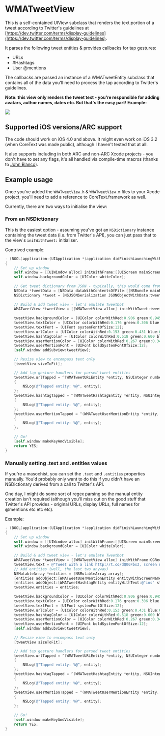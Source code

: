# WMATweetView

This is a self-contained UIView subclass that renders the text portion of a tweet according to Twitter's guidelines at [https://dev.twitter.com/terms/display-guidelines](https://dev.twitter.com/terms/display-guidelines). 

It parses the following tweet entities & provides callbacks for tap gestures:

- URLs
- \#Hashtags
- User @mentions

The callbacks are passed an instance of a WMATweetEntity subclass that contains all of the data you'll need to process the tap according to Twitter's guidelines.

**Note: this view only renders the tweet text - you're responsible for adding avatars, author names, dates etc. But that's the easy part! Example:**

<img src="https://github.com/markbeaton/WMATweetView/raw/master/example.png" />

## Supported iOS versions/ARC support

The code should work on iOS 4.0 and above. It might even work on iOS 3.2 (when CoreText was made public), although I haven't tested that at all.

It also supports including in both ARC and non-ARC Xcode projects - you don't have to set any flags, it's all handled via compile-time macros (thanks to [John Blanco](http://raptureinvenice.com/arc-support-without-branches/)).

## Example usage

Once you've added the <code>WMATweetView.h</code> & <code>WMATweetView.m</code> files to your Xcode project, you'll need to add a reference to CoreText.framework as well.

Currently, there are two ways to initialise the view:

### From an NSDictionary

This is the easiest option - assuming you've got an <code>NSDictionary</code> instance containing the tweet data (i.e. from Twitter's API), you can just pass that to the view's <code>initWithTweet:</code> initialiser.

Contrived example:

```objective-c
- (BOOL)application:(UIApplication *)application didFinishLaunchingWithOptions:(NSDictionary *)launchOptions
{
	// Set up window
	self.window = [[UIWindow alloc] initWithFrame:[[UIScreen mainScreen] bounds]];
	self.window.backgroundColor = [UIColor whiteColor];
	
	// Get tweet dictionary from JSON - typically, this would come from Twitter's API rather than a resource file...
	NSData *tweetData = [NSData dataWithContentsOfFile:[[NSBundle mainBundle] pathForResource:@"tweet" ofType:@"json"]];
	NSDictionary *tweet = [NSJSONSerialization JSONObjectWithData:tweetData options:0 error:NULL];
	
	// Build & add tweet view - let's emulate Tweetbot
	WMATweetView *tweetView = [[WMATweetView alloc] initWithTweet:tweet frame:CGRectMake(10, 30, 300, 300)];
	
	tweetView.backgroundColor = [UIColor colorWithRed:0.906 green:0.945 blue:0.980 alpha:1.];
	tweetView.textColor = [UIColor colorWithRed:0.176 green:0.306 blue:0.431 alpha:1.];
	tweetView.textFont = [UIFont systemFontOfSize:12];
	tweetView.urlColor = [UIColor colorWithRed:0.153 green:0.431 blue:0.702 alpha:1.];
	tweetView.hashtagColor = [UIColor colorWithRed:0.518 green:0.600 blue:0.690 alpha:1.];
	tweetView.userMentionColor = [UIColor colorWithRed:0.267 green:0.349 blue:0.427 alpha:1.];
	tweetView.userMentionFont = [UIFont boldSystemFontOfSize:12];
	[self.window addSubview:tweetView];
	
	// Resize view to encompass text only
	[tweetView sizeToFit];

	// Add tap gesture handlers for parsed tweet entities
	tweetView.urlTapped = ^(WMATweetURLEntity *entity, NSUInteger numberOfTouches)
	{
		NSLog(@"Tapped entity: %@", entity);
	};
	tweetView.hashtagTapped = ^(WMATweetHashtagEntity *entity, NSUInteger numberOfTouches)
	{
		NSLog(@"Tapped entity: %@", entity);
	};
	tweetView.userMentionTapped = ^(WMATweetUserMentionEntity *entity, NSUInteger numberOfTouches)
	{
		NSLog(@"Tapped entity: %@", entity);
	};
	
	// Go!
	[self.window makeKeyAndVisible];
	return YES;
}
```

### Manually setting .text and .entities values

If you're a masochist, you can set the <code>.text</code> and <code>.entities</code> properties manually. You'd probably only want to do this if you didn't have an NSDictionary derived from a call to Twitter's API.

One day, I might do some sort of regex parsing so the manual entity creation isn't required (although you'll miss out on the good stuff that Twitter's API provides - original URLs, display URLs, full names for @mentions etc etc etc).

Example:

```objective-c
- (BOOL)application:(UIApplication *)application didFinishLaunchingWithOptions:(NSDictionary *)launchOptions
{
	// Set up window
	self.window = [[UIWindow alloc] initWithFrame:[[UIScreen mainScreen] bounds]];
	self.window.backgroundColor = [UIColor whiteColor];
	
	// Build & add tweet view - let's emulate Tweetbot
	WMATweetView *tweetView = [[WMATweetView alloc] initWithFrame:CGRectMake(10, 30, 300, 300)];
	tweetView.text = @"Tweet with a link http://t.co/dQ06Fbx3, screen name @wemakeapps, #hashtag, more text, another link http://t.co/9GQa6ycA @ZarroBoogs #ios moo";
	// Add entities (well, the last two anyway)
	NSMutableArray *entities = [NSMutableArray array];
	[entities addObject:[WMATweetUserMentionEntity entityWithScreenName:@"ZarroBoogs" name:@"Mark Beaton" idString:@"547490130" start:120 end:131]];
	[entities addObject:[WMATweetHashtagEntity entityWithText:@"ios" start:132 end:136]];
	tweetView.entities = entities;
	
	tweetView.backgroundColor = [UIColor colorWithRed:0.906 green:0.945 blue:0.980 alpha:1.];
	tweetView.textColor = [UIColor colorWithRed:0.176 green:0.306 blue:0.431 alpha:1.];
	tweetView.textFont = [UIFont systemFontOfSize:12];
	tweetView.urlColor = [UIColor colorWithRed:0.153 green:0.431 blue:0.702 alpha:1.];
	tweetView.hashtagColor = [UIColor colorWithRed:0.518 green:0.600 blue:0.690 alpha:1.];
	tweetView.userMentionColor = [UIColor colorWithRed:0.267 green:0.349 blue:0.427 alpha:1.];
	tweetView.userMentionFont = [UIFont boldSystemFontOfSize:12];
	[self.window addSubview:tweetView];
	
	// Resize view to encompass text only
	[tweetView sizeToFit];

	// Add tap gesture handlers for parsed tweet entities
	tweetView.urlTapped = ^(WMATweetURLEntity *entity, NSUInteger numberOfTouches)
	{
		NSLog(@"Tapped entity: %@", entity);
	};
	tweetView.hashtagTapped = ^(WMATweetHashtagEntity *entity, NSUInteger numberOfTouches)
	{
		NSLog(@"Tapped entity: %@", entity);
	};
	tweetView.userMentionTapped = ^(WMATweetUserMentionEntity *entity, NSUInteger numberOfTouches)
	{
		NSLog(@"Tapped entity: %@", entity);
	};
	
	// Go!
	[self.window makeKeyAndVisible];
	return YES;
}
```